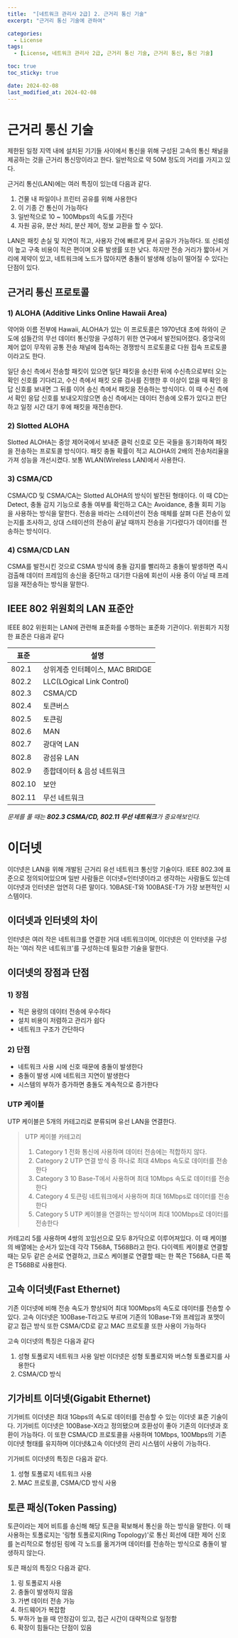 ```yaml
---
title:  "[네트워크 관리사 2급] 2. 근거리 통신 기술"
excerpt: "근거리 통신 기술에 관하여"

categories:
  - License
tags:
  - [License, 네트워크 관리사 2급, 근거리 통신 기술, 근거리 통신, 통신 기술]

toc: true
toc_sticky: true

date: 2024-02-08
last_modified_at: 2024-02-08
---
```


# 근거리 통신 기술
제한된 일정 지역 내에 설치된 기기들 사이에서 통신을 위해 구성된 고속의 통신 채널을 제공하는 것을 근거리 통신망이라고 한다. 일반적으로 약 50M 정도의 거리를 가지고 있다.

근거리 통신(LAN)에는 여러 특징이 있는데 다음과 같다.
1. 건물 내 파일이나 프린터 공유를 위해 사용한다
2. 이 기종 간 통신이 가능하다
3. 일반적으로 10 ~ 100Mbps의 속도를 가진다
4. 자원 공유, 분산 처리, 분산 제어, 정보 교환을 할 수 있다.

LAN은 패킷 손실 및 지연이 적고, 사용자 간에 빠르게 문서 공유가 가능하다. 또 신뢰성이 높고 구축 비용이 적은 편이며 오류 발생률 또한 낮다. 하지만 전송 거리가 짧아서 거리에 제약이 있고, 네트워크에 노드가 많아지면 충돌이 발생해 성능이 떨어질 수 있다는 단점이 있다.

## 근거리 통신 프로토콜

### 1) ALOHA (Additive Links Online Hawaii Area)
약어와 이름 전부에 Hawaii, ALOHA가 있는 이 프로토콜은 1970년대 초에 하와이 군도에 섬들간의 무선 데이터 통신망을 구성하기 위한 연구에서 발전되어졌다. 중앙국의 제어 없이 무작위 공통 전송 채널에 접속하는 경쟁방식 프로토콜로 다원 접속 프로토콜이라고도 한다.

일단 송신 측에서 전송할 패킷이 있으면 일단 패킷을 송신한 뒤에 수신측으로부터 오는 확인 신호를 기다리고, 수신 측에서 패킷 오류 검사를 진행한 후 이상이 없을 때 확인 응답 신호를 보내면 그 뒤를 이어 송신 측에서 패킷을 전송하는 방식이다. 이 때 수신 측에서 확인 응답 신호를 보내오지않으면 송신 측에서는 데이터 전송에 오류가 있다고 판단하고 일정 시간 대기 후에 패킷을 재전송한다.

### 2) Slotted ALOHA
Slotted ALOHA는 중앙 제어국에서 보내준 클럭 신호로 모든 국들을 동기화하여 패킷을 전송하는 프로토콜 방식이다. 패킷 충돌 확률이 적고 ALOHA의 2배의 전송처리율을 가져 성능을 개선시켰다. 보통 WLAN(Wireless LAN)에서 사용한다.

### 3) CSMA/CD
CSMA/CD 및 CSMA/CA는 Slotted ALOHA의 방식이 발전된 형태이다. 이 때 CD는 Detect, 충돌 감지 기능으로 충돌 여부를 확인하고 CA는 Avoidance, 충돌 회피 기능을 사용하는 방식을 말한다. 전송을 바라는 스테이션이 전송 매체를 살펴 다른 전송이 있는지를 조사하고, 상대 스테이션의 전송이 끝날 때까지 전송을 기다렸다가 데이터를 전송하는 방식이다.

### 4) CSMA/CD LAN
CSMA를 발전시킨 것으로 CSMA 방식에 충돌 감지를 빨리하고 충돌이 발생하면 즉시 검출해 데이터 프레임의 송신을 중단하고 대기한 다음에 회선이 사용 중이 아닐 때 프레임을 재전송하는 방식을 말한다.

## IEEE 802 위원회의 LAN 표준안
IEEE 802 위원회는 LAN에 관련해 표준화를 수행하는 표준화 기관이다. 위원회가 지정한 표준은 다음과 같다

|표준|설명|
|-|-|
|802.1|상위계층 인터페이스, MAC BRIDGE|
|802.2|LLC(LOgical Link Control)|
|802.3|CSMA/CD|
|802.4|토큰버스|
|802.5|토큰링|
|802.6|MAN|
|802.7|광대역 LAN|
|802.8|광섬유 LAN|
|802.9|종합데이터 & 음성 네트워크|
|802.10|보안|
|802.11|무선 네트워크|

*문제를 풀 때는 **802.3 CSMA/CD, 802.11 무선 네트워크**가 중요해보인다.*

# 이더넷
이더넷은 LAN을 위해 개발된 근거리 유선 네트워크 통신망 기술이다. IEEE 802.3에 표준으로 정의되어있으며 일반 사람들은 이더넷=인터넷이라고 생각하는 사람들도 있는데 이더넷과 인터넷은 엄연히 다른 말이다. 10BASE-T와 100BASE-T가 가장 보편적인 시스템이다.

## 이더넷과 인터넷의 차이
인터넷은 여러 작은 네트워크를 연결한 거대 네트워크이며, 이더넷은 이 인터넷을 구성하는 '여러 작은 네트워크'를 구성하는데 필요한 기술을 말한다.

## 이더넷의 장점과 단점

### 1) 장점
- 적은 용량의 데이터 전송에 우수하다
- 설치 비용이 저렴하고 관리가 쉽다
- 네트워크 구조가 간단하다

### 2) 단점
- 네트워크 사용 시에 신호 때문에 충돌이 발생한다
- 충돌이 발생 시에 네트워크 지연이 발생한다
- 시스템의 부하가 증가하면 충돌도 계속적으로 증가한다

### UTP 케이블
UTP 케이블은 5개의 카테고리로 분류되며 유선 LAN을 연결한다.

> UTP 케이블 카테고리
> 1. Category 1
  전화 통신에 사용하며 데이터 전송에는 적합하지 않다.
> 2. Category 2
  UTP 연결 방식 중 하나로 최대 4Mbps 속도로 데이터를 전송한다
> 3. Category 3
  10 Base-T에서 사용하며 최대 10Mbps 속도로 데이터를 전송한다
> 4. Category 4
  토큰링 네트워크에서 사용하며 최대 16Mbps로 데이터를 전송한다
> 5. Category 5
  UTP 케이블을 연결하는 방식이며 최대 100Mbps로 데이터를 전송한다

카테고리 5를 사용하며 4쌍의 꼬임선으로 모두 8가닥으로 이루어져있다. 이 때 케이블의 배열에는 순서가 있는데 각각 T568A, T568B라고 한다. 다이렉트 케이블로 연결할 때는 모두 같은 순서로 연결하고, 크로스 케이블로 연결할 때는 한 쪽은 T568A, 다른 쪽은 T568B로 사용한다.

## 고속 이더넷(Fast Ethernet)
기존 이더넷에 비해 전송 속도가 향상되어 최대 100Mbps의 속도로 데이터를 전송할 수 있다. 고속 이더넷은 100Base-T라고도 부르며 기존의 10Base-T와 프레임과 포맷이 같고 접근 방식 또한 CSMA/CD로 같고 MAC 프로토콜 또한 사용이 가능하다

고속 이더넷의 특징은 다음과 같다
1. 성형 토폴로지 네트워크 사용
일반 이더넷은 성형 토폴로지와 버스형 토폴로지를 사용한다
2. CSMA/CD 방식

## 기가비트 이더넷(Gigabit Ethernet)
기가비트 이더넷은 최대 1Gbps의 속도로 데이터를 전송할 수 있는 이더넷 표준 기술이다. 기가비트 이더넷은 100Base-X라고 정의됐으며 호환성이 좋아 기존의 이더넷과 호환이 가능하다. 이 또한 CSMA/CD 프로토콜을 사용하며 10Mbps, 100Mbps의 기존 이더넷 형태를 유지하며 이더넷&고속 이더넷의 관리 시스템이 사용이 가능하다.

기가비트 이더넷의 특징은 다음과 같다.
1. 성형 토폴로지 네트워크 사용
2. MAC 프로토콜, CSMA/CD 방식 사용

## 토큰 패싱(Token Passing)
토큰이라는 제어 비트를 송신해 해당 토큰을 확보해서 통신을 하는 방식을 말한다. 이 때 사용하는 토폴로지는 '링형 토폴로지(Ring Topology)'로 통신 회선에 대한 제어 신호를 논리적으로 형성된 링에 각 노드를 옮겨가며 데이터를 전송하는 방식으로 충돌이 발생하지 않는다.

토큰 패싱의 특징으 다음과 같다.
1. 링 토폴로지 사용
2. 충돌이 발생하지 않음
3. 가변 데이터 전송 가능
4. 하드웨어가 복잡함
5. 부하가 높을 때 안정감이 있고, 접근 시간이 대략적으로 일정함
6. 확장이 힘들다는 단점이 있음